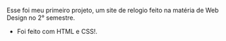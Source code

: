 Esse foi meu primeiro projeto, um site de relogio feito na matéria de Web Design no 2° semestre. 
- Foi feito com HTML e CSS!.
